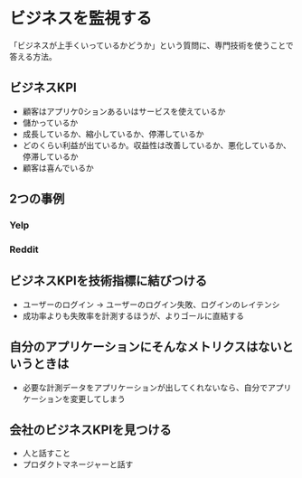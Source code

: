 # ビジネスを監視する

「ビジネスが上手くいっているかどうか」という質問に、専門技術を使うことで答える方法。

## ビジネスKPI

- 顧客はアプリケ0ションあるいはサービスを使えているか
- 儲かっているか
- 成長しているか、縮小しているか、停滞しているか
- どのくらい利益が出ているか。収益性は改善しているか、悪化しているか、停滞しているか
- 顧客は喜んでいるか

## 2つの事例

### Yelp

### Reddit

## ビジネスKPIを技術指標に結びつける

- ユーザーのログイン → ユーザーのログイン失敗、ログインのレイテンシ
- 成功率よりも失敗率を計測するほうが、よりゴールに直結する

## 自分のアプリケーションにそんなメトリクスはないというときは

- 必要な計測データをアプリケーションが出してくれないなら、自分でアプリケーションを変更してしまう

## 会社のビジネスKPIを見つける

- 人と話すこと
- プロダクトマネージャーと話す
